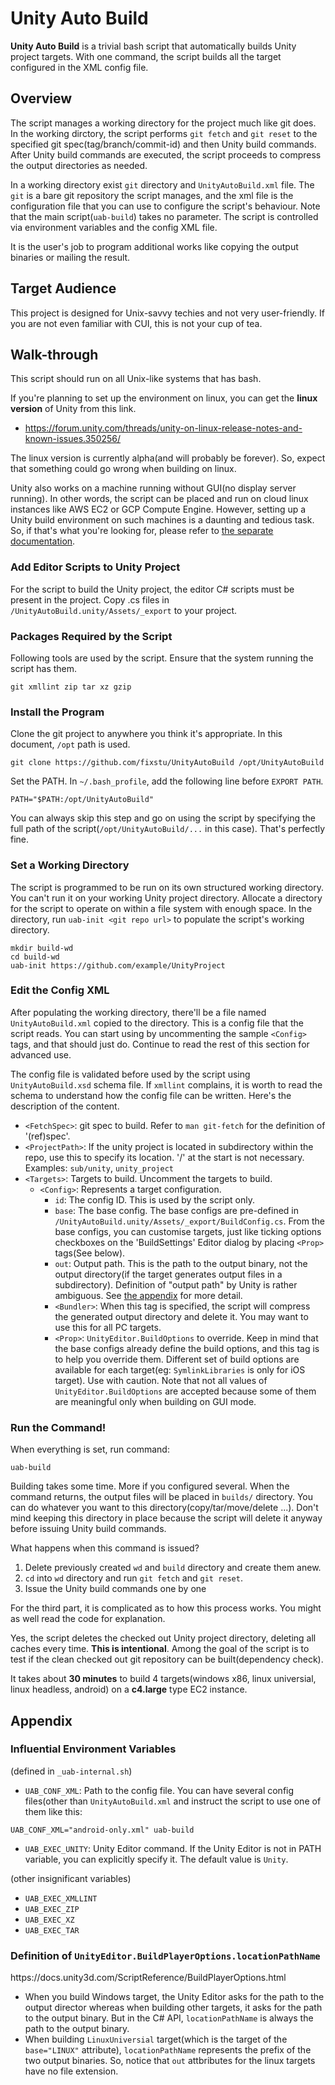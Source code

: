 # Unity Auto Build
**Unity Auto Build** is a trivial bash script that automatically builds Unity
project targets. With one command, the script builds all the target configured
in the XML config file.

## Overview
The script manages a working directory for the project much like git does.
In the working dirctory, the script performs `git fetch` and `git reset` to the
specified git spec(tag/branch/commit-id) and then Unity build commands.
After Unity build commands are executed, the script proceeds to compress
the output directories as needed.

In a working directory exist `git` directory and `UnityAutoBuild.xml` file.
The `git` is a bare git repository the script manages, and the xml file is the
configuration file that you can use to configure the script's behaviour.
Note that the main script(`uab-build`) takes no parameter. The script is
controlled via environment variables and the config XML file.

It is the user's job to program additional works like copying the output
binaries or mailing the result.

## Target Audience
This project is designed for Unix-savvy techies and not very user-friendly.
If you are not even familiar with CUI, this is not your cup of tea.

## Walk-through
This script should run on all Unix-like systems that has bash.

If you're planning to set up the environment on linux, you can get the
**linux version** of Unity from this link.
* https://forum.unity.com/threads/unity-on-linux-release-notes-and-known-issues.350256/

The linux version is currently alpha(and will probably be forever). So, expect
that something could go wrong when building on linux.

Unity also works on a machine running without GUI(no display server running).
In other words, the script can be placed and run on cloud linux instances like
AWS EC2 or GCP Compute Engine. However, setting up a Unity build environment on
such machines is a daunting and tedious task. So, if that's what you're looking
for, please refer to [the separate documentation](doc/Unity-without-GUI.md).

### Add Editor Scripts to Unity Project
For the script to build the Unity project, the editor C# scripts must be present
in the project. Copy .cs files in `/UnityAutoBuild.unity/Assets/_export` to
your project.

### Packages Required by the Script
Following tools are used by the script. Ensure that the system running the
script has them.
```
git xmllint zip tar xz gzip
```

### Install the Program
Clone the git project to anywhere you think it's appropriate. In this document,
`/opt` path is used.
```
git clone https://github.com/fixstu/UnityAutoBuild /opt/UnityAutoBuild
```

Set the PATH. In `~/.bash_profile`, add the following line before `EXPORT PATH`.
```
PATH="$PATH:/opt/UnityAutoBuild"
```

You can always skip this step and go on using the script by specifying the full
path of the script(`/opt/UnityAutoBuild/...` in this case). That's perfectly
fine.

### Set a Working Directory
The script is programmed to be run on its own structured working directory.
You can't run it on your working Unity project directory. Allocate a directory
for the script to operate on within a file system with enough space. In the
directory, run `uab-init <git repo url>` to populate the script's working
directory.
```
mkdir build-wd
cd build-wd
uab-init https://github.com/example/UnityProject
```

### Edit the Config XML
After populating the working directory, there'll be a file named
`UnityAutoBuild.xml` copied to the directory. This is a config file that
the script reads. You can start using by uncommenting the sample `<Config>`
tags, and that should just do. Continue to read the rest of this section for
advanced use.

The config file is validated before used by the script using
`UnityAutoBuild.xsd` schema file. If `xmllint` complains, it is worth to read
the schema to understand how the config file can be written.
Here's the description of the content.

* `<FetchSpec>`: git spec to build. Refer to `man git-fetch` for the definition
of '(ref)spec'.
* `<ProjectPath>`: If the unity project is located in subdirectory within
the repo, use this to specify its location. '/' at the start is not necessary.
Examples: `sub/unity`, `unity_project`
* `<Targets>`: Targets to build. Uncomment the targets to build.
  * `<Config>`: Represents a target configuration.
    * `id`: The config ID. This is used by the script only.
    * `base`: The base config. The base configs are pre-defined in
    `/UnityAutoBuild.unity/Assets/_export/BuildConfig.cs`. From the base configs,
    you can customise targets, just like ticking options checkboxes on
    the 'BuildSettings' Editor dialog by placing `<Prop>` tags(See below).
    * `out`: Output path. This is the path to the output binary, not the output
    directory(if the target generates output files in a subdirectory).
    Definition of "output path" by Unity is rather ambiguous.
    See [the appendix](#appendix-locationPathName)
    for more detail.
    * `<Bundler>`: When this tag is specified, the script will compress the
    generated output directory and delete it. You may want to use this for all
    PC targets.
    * `<Prop>`: `UnityEditor.BuildOptions` to override. Keep in mind that the
    base configs already define the build options, and this tag is to help
    you override them. Different set of build options are available for each
    target(eg: `SymlinkLibraries` is only for iOS target). Use with caution.
    Note that not all values of `UnityEditor.BuildOptions` are accepted because
    some of them are meaningful only when building on GUI mode.

### Run the Command!
When everything is set, run command:
```
uab-build
```
Building takes some time. More if you configured several. When the command
returns, the output files will be placed in `builds/` directory. You can do
whatever you want to this directory(copy/tar/move/delete ...). Don't mind
keeping this directory in place because the script will delete it anyway before
issuing Unity build commands.

What happens when this command is issued?
1. Delete previously created `wd` and `build` directory and create them anew.
1. `cd` into `wd` directory and run `git fetch` and `git reset`.
1. Issue the Unity build commands one by one

For the third part, it is complicated as to how this process works. You might as
well read the code for explanation.

Yes, the script deletes the checked out Unity project directory, deleting all
caches every time. **This is intentional**. Among the goal of the script is to
test if the clean checked out git repository can be built(dependency check).

It takes about **30 minutes** to build 4 targets(windows x86, linux universial,
linux headless, android) on a **c4.large** type EC2 instance.

## Appendix
### Influential Environment Variables
(defined in `_uab-internal.sh`)

* `UAB_CONF_XML`: Path to the config file. You can have several config
files(other than `UnityAutoBuild.xml` and instruct the script to use one of
them like this:
```
UAB_CONF_XML="android-only.xml" uab-build
```
* `UAB_EXEC_UNITY`: Unity Editor command. If the Unity Editor is not in PATH
variable, you can explicitly specify it. The default value is `Unity`.

(other insignificant variables)

* `UAB_EXEC_XMLLINT`
* `UAB_EXEC_ZIP`
* `UAB_EXEC_XZ`
* `UAB_EXEC_TAR`

### Definition of `UnityEditor.BuildPlayerOptions.locationPathName`
<a name="appendix-locationPathName"/>
https://docs.unity3d.com/ScriptReference/BuildPlayerOptions.html

* When you build Windows target, the Unity Editor asks for the path to the
output director whereas when building other targets, it asks for the path to the
output binary. But in the C# API, `locationPathName` is always the path to the
output binary.
* When building `LinuxUniversial` target(which is the target of the
`base="LINUX"` attribute), `locationPathName` represents the prefix of the two
output binaries. So, notice that `out` attbributes for the linux targets have
no file extension.
